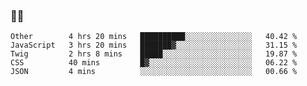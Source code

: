 ### 👨‍💻

<!--START_SECTION:waka-->
```text
Other        4 hrs 20 mins   ██████████░░░░░░░░░░░░░░░   40.42 % 
JavaScript   3 hrs 20 mins   ███████▓░░░░░░░░░░░░░░░░░   31.15 % 
Twig         2 hrs 8 mins    █████░░░░░░░░░░░░░░░░░░░░   19.87 % 
CSS          40 mins         █▓░░░░░░░░░░░░░░░░░░░░░░░   06.22 % 
JSON         4 mins          ░░░░░░░░░░░░░░░░░░░░░░░░░   00.66 % 
```
<!--END_SECTION:waka-->
